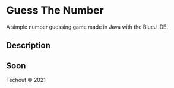 # Guess The Number
A simple number guessing game made in Java with the BlueJ IDE. 

## Description 
Soon
--
Techout © 2021
